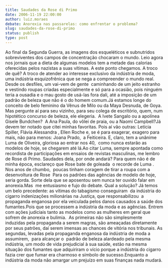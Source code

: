 ```yaml
---
title: Saudades da Rose di Primo
date: 2006-11-19 22:00:00
author: luiz.moraes
debate: Anorexia nas passarelas: como enfrentar o problema?
slug: saudades-da-rose-di-primo
status: publish 
type: post
---
```


Ao final da Segunda Guerra, as imagens dos esqueléticos e subnutridos sobreviventes dos campos de concentração chocaram o mundo. Leio agora nos jornais que a dieta de algumas modelos tem a metade das calorias oferecidas pelos nazistas a suas vítimas. A este ponto chegamos. A troco de quê? A troco de atender ao interesse exclusivo da indústria de moda, uma indústria esquizofrênica que se nega a compreender o mundo real. Desde os desfiles, um vai-vem de gente  caminhando de um jeito estranho e vestindo roupas criadas especialmente e só para a ocasião, pois ninguém teria a ousadia e o mau gosto de usá-las fora dali, até a imposição de um padrão de beleza que não é o do homem comum.Já estamos longe do conceito de belo feminino da Vênus de Milo ou da Maya Desnuda, de Goya. Mas pergunte aí para seu vizinho, para seu colega de escritório, quem, num hipotético concurso de beleza, ele elegeria.  A Ivete Sangalo ou a apolínea Gisele Bundchen?  A Ana Paula, do vôlei de praia, ou a Naomi Campbell?Já devem ter notado que citei minhas favoritas. Pois aí vão outras: Letícia Spiller, Flávia Alessandra , Ellen Roche e, se é para exagerar, exagero para mais, não para menos: Joana Prado,  a Feiticeira. E, claro, tem a unânime Luma de Oliveira, gloriosa ao entrar nos 40,  como nunca estarão as modelos de hoje, se chegarem até lá.Ao citar Luma, sempre apontada como recordista de participações em ensaios de revistas masculinas, me lembro de Rose di Primo. Saudades dela, por onde andará? Para quem não é de minha época, esclareço que Rose bate de goleada  o recorde de Luma . Nos anos de chumbo,  poucas tinham coragem de tirar a roupa com a desenvoltura de Rose  Para os padrões das agências de modelo de hoje, seria gorda. Sorte dela que se aposentou sem nunca ter ouvido falar em anorexia.Mas  me entusiasmo e fujo do debate. Qual a solução? Já temos um belo precedente: as vítimas do tabagismo conseguiram  da indústria do cigarro indenizações milionárias na Justiça, que responsabilizou  a propaganda enganosa por ela veiculada pelos danos causados a saúde dos fumantes.Pois que se processem a indústria da moda e as agências. Entrem com ações judiciais tanto as modelos como as mulheres em geral que sofrem de anorexia e bulimia.  As primeiras não são simplesmente induzidas pela propaganda a serem magras, são ameaçadas diretamente por seus patrões, daí serem imensas as chances de vitória nos tribunais. As segundas, levadas pela propaganda enganosa da indústria de moda a assumirem,  para alcançar o  padrão de beleza alardeado pela mesma indústria, um modo de vida prejudicial à sua saúde, estão na mesma situação dos fumantes que adquiriram o vício porque a indústria do cigarro fazia crer que fumar era charmoso e símbolo de sucesso.Enquanto a indústria da moda não amargar um prejuízo em suas finanças nada mudará.
